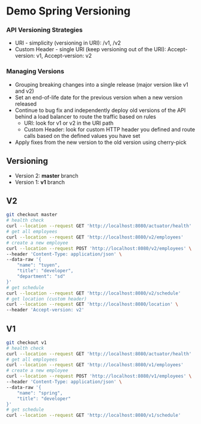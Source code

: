 # Demo Spring Versioning

### API Versioning Strategies

- URI - simplicity (versioning in URI): /v1, /v2
- Custom Header - single URI (keep versioning out of the URI): Accept-version: v1, Accept-version: v2

### Managing Versions

- Grouping breaking changes into a single release (major version like v1 and v2)
- Set an end-of-life date for the previous version when a new version released
- Continue to bug fix and independently deploy old versions of the API behind a load balancer to route the traffic based on rules
  - URI: look for v1 or v2 in the URI path
  - Custom Header: look for custom HTTP header you defined and route calls based on the defined values you have set
- Apply fixes from the new version to the old version using cherry-pick

## Versioning

- Version 2: **master** branch
- Version 1: **v1** branch

## V2

```bash
git checkout master
# health check
curl --location --request GET 'http://localhost:8080/actuator/health'
# get all employees
curl --location --request GET 'http://localhost:8080/v2/employees'
# create a new employee
curl --location --request POST 'http://localhost:8080/v2/employees' \
--header 'Content-Type: application/json' \
--data-raw '{
    "name": "tuyen",
    "title": "developer",
    "department": "sd"
}'
# get schedule
curl --location --request GET 'http://localhost:8080/v2/schedule'
# get location (custom header)
curl --location --request GET 'http://localhost:8080/location' \
--header 'Accept-version: v2'
```

## V1

```bash
git checkout v1
# health check
curl --location --request GET 'http://localhost:8080/actuator/health'
# get all employees
curl --location --request GET 'http://localhost:8080/v1/employees'
# create a new employee
curl --location --request POST 'http://localhost:8080/v1/employees' \
--header 'Content-Type: application/json' \
--data-raw '{
    "name": "spring",
    "title": "developer"
}'
# get schedule
curl --location --request GET 'http://localhost:8080/v1/schedule'
```
